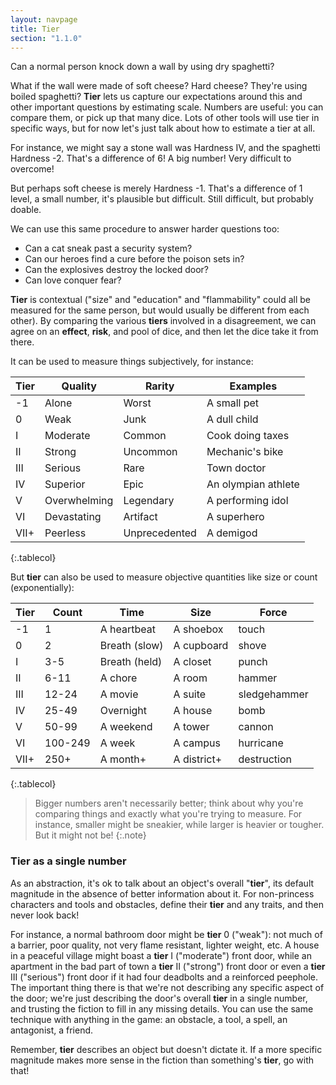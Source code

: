 ```yaml
---
layout: navpage
title: Tier
section: "1.1.0"
---
```


Can a normal person knock down a wall by using dry spaghetti?

What if the wall were made of soft cheese? Hard cheese? They're using boiled spaghetti?
**Tier** lets us capture our expectations around this and other important questions by estimating scale.
Numbers are useful: you can compare them, or pick up that many dice.
Lots of other tools will use tier in specific ways, but for now let's just talk about how to estimate a tier at all.

For instance, we might say a stone wall was Hardness IV, and the spaghetti Hardness -2.
That's a difference of 6! A big number! Very difficult to overcome!

But perhaps soft cheese is merely Hardness -1.
That's a difference of 1 level, a small number, it's plausible but difficult.
Still difficult, but probably doable.

We can use this same procedure to answer harder questions too:
* Can a cat sneak past a security system?
* Can our heroes find a cure before the poison sets in?
* Can the explosives destroy the locked door?
* Can love conquer fear?

**Tier** is contextual ("size" and "education" and "flammability" could all be measured for the same person, but would usually be different from each other).
By comparing the various **tiers** involved in a disagreement, we can agree on an **effect**, **risk**, and pool of dice, and then let the dice take it from there.

It can be used to measure things subjectively, for instance:

| Tier | Quality    | Rarity  | Examples    |
|------|------------|---------|-------------|
| -1   | Alone      | Worst   | A small pet |
| 0    | Weak       | Junk    | A dull child |
| I    | Moderate   | Common  | Cook doing taxes |
| II   | Strong     | Uncommon | Mechanic's bike |
| III  | Serious    | Rare    | Town doctor |
| IV   | Superior   | Epic    | An olympian athlete |
| V    | Overwhelming | Legendary | A performing idol |
| VI   | Devastating | Artifact | A superhero |
| VII+ | Peerless | Unprecedented | A demigod |
{:.tablecol}

But **tier** can also be used to measure objective quantities like size or count (exponentially):

| Tier | Count | Time       | Size      | Force   |
|------|-------|------------|-----------|---------|
| -1   | 1     | A heartbeat | A shoebox | touch   |
| 0    | 2     | Breath (slow) | A cupboard | shove |
| I    | 3-5   | Breath (held) | A closet | punch  |
| II   | 6-11 | A chore  | A room      | hammer    |
| III  | 12-24 | A movie  | A suite     | sledgehammer |
| IV   | 25-49 | Overnight | A house    | bomb     |
| V    | 50-99 | A weekend | A tower    | cannon   |
| VI   | 100-249 | A week   | A campus    | hurricane |
| VII+ | 250+ | A month+ | A district+ | destruction |
{:.tablecol}

> Bigger numbers aren't necessarily better; think about why you're comparing things and exactly what you're trying to measure.
> For instance, smaller might be sneakier, while larger is heavier or tougher.
> But it might not be!
{:.note}

### Tier as a single number

As an abstraction, it's ok to talk about an object's overall "**tier**", its default magnitude in the absence of better information about it.
For non-princess characters and tools and obstacles, define their **tier** and any traits, and then never look back!

For instance, a normal bathroom door might be **tier** 0 ("weak"):
not much of a barrier, poor quality, not very flame resistant, lighter weight, etc.
A house in a peaceful village might boast a **tier** I ("moderate") front door,
while an apartment in the bad part of town a **tier** II ("strong") front door
or even a **tier** III ("serious") front door if it had four deadbolts and a reinforced peephole.
The important thing there is that we're not describing any specific aspect of the door; we're just describing the door's overall **tier** in a single number, and trusting the fiction to fill in any missing details.
You can use the same technique with anything in the game: an obstacle, a tool, a spell, an antagonist, a friend.

Remember, **tier** describes an object but doesn't dictate it.
If a more specific magnitude makes more sense in the fiction than something's **tier**, go with that!
